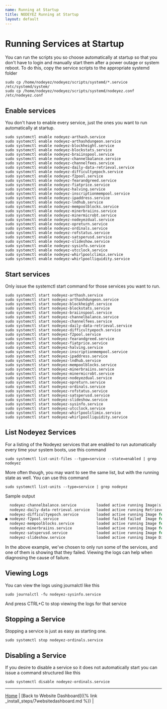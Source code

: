 ```yaml
---
name: Running at Startup
title: NODEYEZ Running at Startup
layout: default
---
```


# Running Services at Startup

You can run the scripts you so choose automatically at startup so that you don't
have to login and manually start them after a power outage or system reboot.  To do this, copy 
the service scripts to the appropriate systemd folder

```shell
sudo cp /home/nodeyez/nodeyez/scripts/systemd/*.service /etc/systemd/system/
sudo cp /home/nodeyez/nodeyez/scripts/systemd/nodeyez.conf /etc/nodeyez.conf
```

## Enable services

You don't have to enable every service, just the ones you want to run 
automatically at startup.

```shell
sudo systemctl enable nodeyez-arthash.service
sudo systemctl enable nodeyez-arthashdungeon.service
sudo systemctl enable nodeyez-blockheight.service
sudo systemctl enable nodeyez-blockstats.service
sudo systemctl enable nodeyez-braiinspool.service
sudo systemctl enable nodeyez-channelbalance.service
sudo systemctl enable nodeyez-channelfees.service
sudo systemctl enable nodeyez-daily-data-retrieval.service
sudo systemctl enable nodeyez-difficultyepoch.service
sudo systemctl enable nodeyez-f2pool.service
sudo systemctl enable nodeyez-fearandgreed.service
sudo systemctl enable nodeyez-fiatprice.service
sudo systemctl enable nodeyez-halving.service
sudo systemctl enable nodeyez-inscriptionmempool.service
sudo systemctl enable nodeyez-ipaddress.service
sudo systemctl enable nodeyez-lndhub.service
sudo systemctl enable nodeyez-mempoolblocks.service
sudo systemctl enable nodeyez-minerbraiins.service
sudo systemctl enable nodeyez-minermicrobt.service
sudo systemctl enable nodeyez-nodeyezdual.service
sudo systemctl enable nodeyez-opreturn.service
sudo systemctl enable nodeyez-ordinals.service
sudo systemctl enable nodeyez-rofstatus.service
sudo systemctl enable nodeyez-satsperusd.service
sudo systemctl enable nodeyez-slideshow.service
sudo systemctl enable nodeyez-sysinfo.service
sudo systemctl enable nodeyez-utcclock.service
sudo systemctl enable nodeyez-whirlpoolclimix.service
sudo systemctl enable nodeyez-whirlpoolliquidity.service
```

## Start services

Only issue the systemctl start command for those services you want to run.

```shell
sudo systemctl start nodeyez-arthash.service
sudo systemctl start nodeyez-arthashdungeon.service
sudo systemctl start nodeyez-blockheight.service
sudo systemctl start nodeyez-blockstats.service
sudo systemctl start nodeyez-braiinspool.service
sudo systemctl start nodeyez-channelbalance.service
sudo systemctl start nodeyez-channelfees.service
sudo systemctl start nodeyez-daily-data-retrieval.service
sudo systemctl start nodeyez-difficultyepoch.service
sudo systemctl start nodeyez-f2pool.service
sudo systemctl start nodeyez-fearandgreed.service
sudo systemctl start nodeyez-fiatprice.service
sudo systemctl start nodeyez-halving.service
sudo systemctl start nodeyez-inscriptionmempool.service
sudo systemctl start nodeyez-ipaddress.service
sudo systemctl start nodeyez-lndhub.service
sudo systemctl start nodeyez-mempoolblocks.service
sudo systemctl start nodeyez-minerbraiins.service
sudo systemctl start nodeyez-minermicrobt.service
sudo systemctl start nodeyez-nodeyezdual.service
sudo systemctl start nodeyez-opreturn.service
sudo systemctl start nodeyez-ordinals.service
sudo systemctl start nodeyez-rofstatus.service
sudo systemctl start nodeyez-satsperusd.service
sudo systemctl start nodeyez-slideshow.service
sudo systemctl start nodeyez-sysinfo.service
sudo systemctl start nodeyez-utcclock.service
sudo systemctl start nodeyez-whirlpoolclimix.service
sudo systemctl start nodeyez-whirlpoolliquidity.service
```

## List Nodeyez Services

For a listing of the Nodeyez services that are enabled to run automatically
every time your system boots, use this command

```shell
sudo systemctl list-unit-files --type=service --state=enabled | grep nodeyez
```

More often though, you may want to see the same list, but with the running
state as well.  You can use this command

```shell
sudo systemctl list-units --type=service | grep nodeyez
```

Sample output

```c
  nodeyez-channelbalance.service         loaded active running Image(s) for Lightning Channel Balances
  nodeyez-daily-data-retrieval.service   loaded active running Retrieve background data for Nodeyez
  nodeyez-difficultyepoch.service        loaded active running Image for Difficulty Epoch
● nodeyez-f2pool.service                 loaded failed failed  Image for F2 Pool Mining Summary
  nodeyez-mempoolblocks.service          loaded active running Image for Mempool Blocks
  nodeyez-minerbraiins.service           loaded active running Image for Miner Status running Braiins
  nodeyez-satsperusd.service             loaded active running Image for Sats per USD
  nodeyez-slideshow.service              loaded active running Image Display Slideshow to Framebuffer
```

In the above example, we've chosen to only run some of the services, and one of
them is showing that they failed.  Viewing the logs can help when diagnosing
the cause of failure.

## Viewing Logs

You can view the logs using journalctl like this

```shell
sudo journalctl -fu nodeyez-sysinfo.service
```

And press CTRL+C to stop viewing the logs for that service


## Stopping a Service

Stopping a service is just as easy as starting one.

```shell
sudo systemctl stop nodeyez-ordinals.service
```

## Disabling a Service

If you desire to disable a service so it does not automatically start you can
issue a command structured like this

```shell
sudo systemctl disable nodeyez-ordinals.service
```

---

[Home](../) | [Back to Website Dashboard]({% link _install_steps/7websitedashboard.md %}) | 

